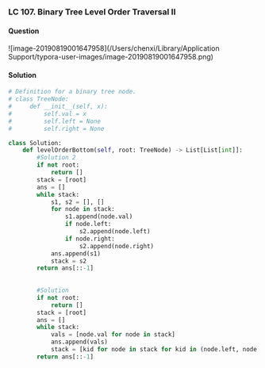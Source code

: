 ### LC 107. Binary Tree Level Order Traversal II

#### Question

![image-20190819001647958](/Users/chenxi/Library/Application Support/typora-user-images/image-20190819001647958.png)



#### Solution

```python
# Definition for a binary tree node.
# class TreeNode:
#     def __init__(self, x):
#         self.val = x
#         self.left = None
#         self.right = None

class Solution:
    def levelOrderBottom(self, root: TreeNode) -> List[List[int]]:
        #Solution 2
        if not root:
            return []
        stack = [root]
        ans = []
        while stack:
            s1, s2 = [], []
            for node in stack:
                s1.append(node.val)
                if node.left:
                    s2.append(node.left)
                if node.right:
                    s2.append(node.right)
            ans.append(s1)
            stack = s2
        return ans[::-1]
        
        
        #Solution
        if not root:
            return []
        stack = [root]
        ans = []
        while stack:
            vals = [node.val for node in stack]
            ans.append(vals)
            stack = [kid for node in stack for kid in (node.left, node.right) if kid]
        return ans[::-1]
```

